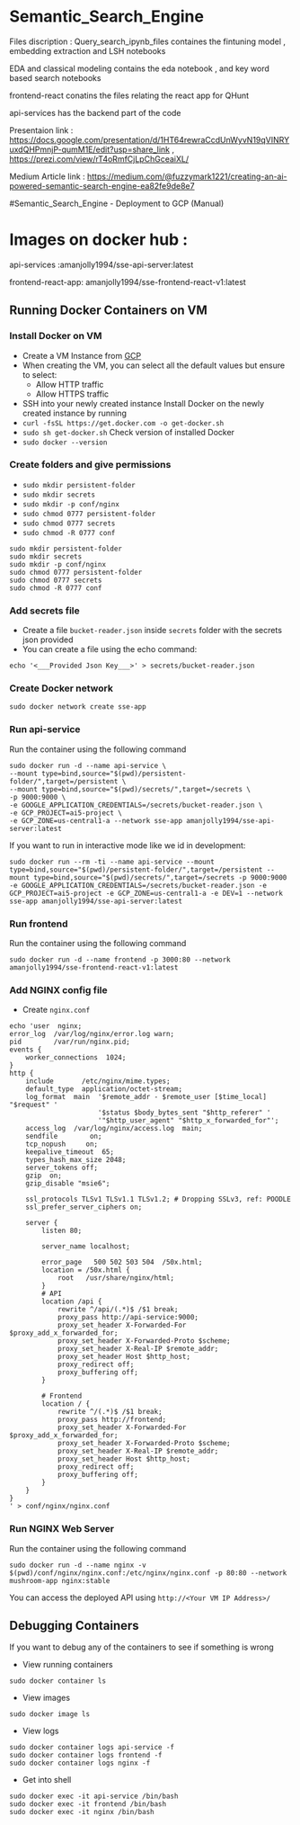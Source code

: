 # Semantic_Search_Engine

Files discription :
Query_search_ipynb_files containes the fintuning model , embedding extraction and LSH notebooks 

EDA and classical modeling contains the eda notebook , and key word based search notebooks 

frontend-react conatins the files relating the react app for QHunt

api-services has the backend part of the code 

Presentaion link : https://docs.google.com/presentation/d/1HT64rewraCcdUnWyvN19qVINRYuxdQHPmnjP-qumM1E/edit?usp=share_link , https://prezi.com/view/rT4oRmfCjLpChGceaiXL/

Medium Article link : https://medium.com/@fuzzymark1221/creating-an-ai-powered-semantic-search-engine-ea82fe9de8e7

#Semantic_Search_Engine - Deployment to GCP (Manual)

# Images on docker hub : 
api-services :amanjolly1994/sse-api-server:latest

frontend-react-app: amanjolly1994/sse-frontend-react-v1:latest

## Running Docker Containers on VM

### Install Docker on VM
* Create a VM Instance from [GCP](https://console.cloud.google.com/compute/instances)
* When creating the VM, you can select all the default values but ensure to select:
	- Allow HTTP traffic
	- Allow HTTPS traffic
* SSH into your newly created instance
Install Docker on the newly created instance by running
* `curl -fsSL https://get.docker.com -o get-docker.sh`
* `sudo sh get-docker.sh`
Check version of installed Docker
* `sudo docker --version`

### Create folders and give permissions
* `sudo mkdir persistent-folder`
* `sudo mkdir secrets`
* `sudo mkdir -p conf/nginx`
* `sudo chmod 0777 persistent-folder`
* `sudo chmod 0777 secrets`
* `sudo chmod -R 0777 conf`

```
sudo mkdir persistent-folder
sudo mkdir secrets
sudo mkdir -p conf/nginx
sudo chmod 0777 persistent-folder
sudo chmod 0777 secrets
sudo chmod -R 0777 conf
```

### Add secrets file
* Create a file `bucket-reader.json` inside `secrets` folder with the secrets json provided
* You can create a file using the echo command:
```
echo '<___Provided Json Key___>' > secrets/bucket-reader.json
```


### Create Docker network
```
sudo docker network create sse-app
```

### Run api-service
Run the container using the following command
```
sudo docker run -d --name api-service \
--mount type=bind,source="$(pwd)/persistent-folder/",target=/persistent \
--mount type=bind,source="$(pwd)/secrets/",target=/secrets \
-p 9000:9000 \
-e GOOGLE_APPLICATION_CREDENTIALS=/secrets/bucket-reader.json \
-e GCP_PROJECT=ai5-project \
-e GCP_ZONE=us-central1-a --network sse-app amanjolly1994/sse-api-server:latest
```

If you want to run in interactive mode like we id in development:
```
sudo docker run --rm -ti --name api-service --mount type=bind,source="$(pwd)/persistent-folder/",target=/persistent --mount type=bind,source="$(pwd)/secrets/",target=/secrets -p 9000:9000 -e GOOGLE_APPLICATION_CREDENTIALS=/secrets/bucket-reader.json -e GCP_PROJECT=ai5-project -e GCP_ZONE=us-central1-a -e DEV=1 --network sse-app amanjolly1994/sse-api-server:latest
```

### Run frontend
Run the container using the following command
```
sudo docker run -d --name frontend -p 3000:80 --network amanjolly1994/sse-frontend-react-v1:latest
```

### Add NGINX config file
* Create `nginx.conf`
```
echo 'user  nginx;
error_log  /var/log/nginx/error.log warn;
pid        /var/run/nginx.pid;
events {
    worker_connections  1024;
}
http {
    include       /etc/nginx/mime.types;
    default_type  application/octet-stream;
    log_format  main  '$remote_addr - $remote_user [$time_local] "$request" '
                      '$status $body_bytes_sent "$http_referer" '
                      '"$http_user_agent" "$http_x_forwarded_for"';
    access_log  /var/log/nginx/access.log  main;
    sendfile        on;
    tcp_nopush     on;
    keepalive_timeout  65;
	types_hash_max_size 2048;
	server_tokens off;
    gzip  on;
	gzip_disable "msie6";

	ssl_protocols TLSv1 TLSv1.1 TLSv1.2; # Dropping SSLv3, ref: POODLE
    ssl_prefer_server_ciphers on;

	server {
		listen 80;

		server_name localhost;

		error_page   500 502 503 504  /50x.html;
		location = /50x.html {
			root   /usr/share/nginx/html;
		}
		# API
		location /api {
			rewrite ^/api/(.*)$ /$1 break;
			proxy_pass http://api-service:9000;
			proxy_set_header X-Forwarded-For $proxy_add_x_forwarded_for;
			proxy_set_header X-Forwarded-Proto $scheme;
			proxy_set_header X-Real-IP $remote_addr;
			proxy_set_header Host $http_host;
			proxy_redirect off;
			proxy_buffering off;
		}

		# Frontend
		location / {
			rewrite ^/(.*)$ /$1 break;
			proxy_pass http://frontend;
			proxy_set_header X-Forwarded-For $proxy_add_x_forwarded_for;
			proxy_set_header X-Forwarded-Proto $scheme;
			proxy_set_header X-Real-IP $remote_addr;
			proxy_set_header Host $http_host;
			proxy_redirect off;
			proxy_buffering off;
		}
	}
}
' > conf/nginx/nginx.conf
```

### Run NGINX Web Server
Run the container using the following command
```
sudo docker run -d --name nginx -v $(pwd)/conf/nginx/nginx.conf:/etc/nginx/nginx.conf -p 80:80 --network mushroom-app nginx:stable
```

You can access the deployed API using `http://<Your VM IP Address>/`


## Debugging Containers

If you want to debug any of the containers to see if something is wrong

* View running containers
```
sudo docker container ls
```

* View images
```
sudo docker image ls
```

* View logs
```
sudo docker container logs api-service -f
sudo docker container logs frontend -f
sudo docker container logs nginx -f
```

* Get into shell
```
sudo docker exec -it api-service /bin/bash
sudo docker exec -it frontend /bin/bash
sudo docker exec -it nginx /bin/bash
```

